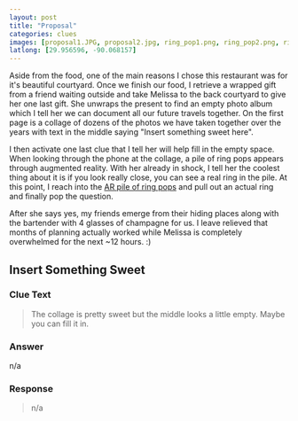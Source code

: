 ```yaml
---
layout: post
title: "Proposal"
categories: clues
images: [proposal1.JPG, proposal2.jpg, ring_pop1.png, ring_pop2.png, ring_pop3.png, rign_pop4.png]
latlong: [29.956596, -90.068157]
---
```


Aside from the food, one of the main reasons I chose this restaurant was for it's beautiful courtyard. Once we finish our food, I retrieve a wrapped gift from a friend waiting outside and take Melissa to the back courtyard to give her one last gift. She unwraps the present to find an empty photo album which I tell her we can document all our future travels together. On the first page is a collage of dozens of the photos we have taken together over the years with text in the middle saying "Insert something sweet here".

I then activate one last clue that I tell her will help fill in the empty space. When looking through the phone at the collage, a pile of ring pops appears through augmented reality. With her already in shock, I tell her the coolest thing about it is if you look really close, you can see a real ring in the pile. At this point, I reach into the <a href="https://goo.gl/photos/DL7oXKi9i5ddVszj7">AR pile of ring pops</a> and pull out an actual ring and finally pop the question.

After she says yes, my friends emerge from their hiding places along with the bartender with 4 glasses of champagne for us. I leave relieved that months of planning actually worked while Melissa is completely overwhelmed for the next ~12 hours. :)
<!--excerpt-->

## Insert Something Sweet
### Clue Text
>The collage is pretty sweet but the middle looks a little empty. Maybe you can fill it in.

### Answer
n/a

### Response
>n/a
